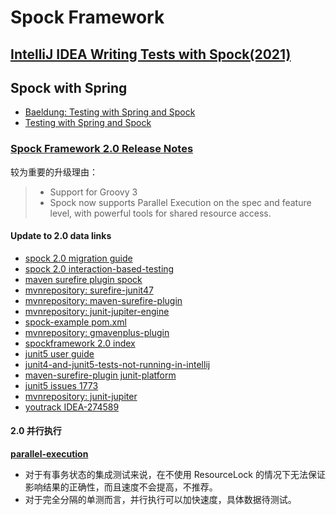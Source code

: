 # Spock Framework

## [IntelliJ IDEA Writing Tests with Spock(2021)](https://www.youtube.com/watch?v=i5Qu3qYOfsM&t=168s)

## Spock with Spring

* [Baeldung: Testing with Spring and Spock](https://www.baeldung.com/spring-spock-testing)
* [Testing with Spring and Spock](https://www.baeldung.com/spring-spock-testing)

### [Spock Framework 2.0 Release Notes](https://spockframework.org/spock/docs/2.0/release_notes.html)

较为重要的升级理由：

> * Support for Groovy 3
> * Spock now supports Parallel Execution on the spec and feature level, with powerful tools for shared resource access.

#### Update to 2.0 data links

* [spock 2.0 migration guide](https://spockframework.org/spock/docs/2.0/migration_guide.html)
* [spock 2.0 interaction-based-testing](https://spockframework.org/spock/docs/2.0/interaction_based_testing.html#interaction-based-testing)
* [maven surefire plugin spock](https://maven.apache.org/surefire/maven-surefire-plugin/examples/spock.html)
* [mvnrepository: surefire-junit47](https://mvnrepository.com/artifact/org.apache.maven.surefire/surefire-junit47)
* [mvnrepository: maven-surefire-plugin](https://mvnrepository.com/artifact/org.apache.maven.plugins/maven-surefire-plugin)
* [mvnrepository: junit-jupiter-engine](https://mvnrepository.com/artifact/org.junit.jupiter/junit-jupiter-engine)
* [spock-example pom.xml](https://github.com/spockframework/spock-example/blob/master/pom.xml)
* [mvnrepository: gmavenplus-plugin](https://mvnrepository.com/artifact/org.codehaus.gmavenplus/gmavenplus-plugin)
* [spockframework 2.0 index](https://spockframework.org/spock/docs/2.0/index.html)
* [junit5 user guide](https://junit.org/junit5/docs/current/user-guide/)
* [junit4-and-junit5-tests-not-running-in-intellij](https://stackoverflow.com/questions/45040070/junit4-and-junit5-tests-not-running-in-intellij)
* [maven-surefire-plugin junit-platform](https://maven.apache.org/surefire/maven-surefire-plugin/examples/junit-platform.html)
* [junit5 issues 1773](https://github.com/junit-team/junit5/issues/1773)
* [mvnrepository: junit-jupiter](https://mvnrepository.com/artifact/org.junit.jupiter/junit-jupiter)
* [youtrack IDEA-274589](https://youtrack.jetbrains.com/issue/IDEA-274589)

#### 2.0 并行执行

**[parallel-execution](https://spockframework.org/spock/docs/2.0/parallel_execution.html#parallel-execution)**

* 对于有事务状态的集成测试来说，在不使用 ResourceLock 的情况下无法保证影响结果的正确性，而且速度不会提高，不推荐。
* 对于完全分隔的单测而言，并行执行可以加快速度，具体数据待测试。
